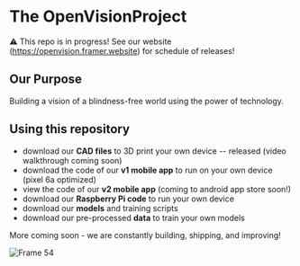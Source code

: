 # The OpenVisionProject

⚠️ This repo is in progress! See our website (https://openvision.framer.website) for schedule of releases!

## Our Purpose
Building a vision of a blindness-free world using the power of technology.

## Using this repository
* download our **CAD files** to 3D print your own device -- released (video walkthrough coming soon)
* download the code of our **v1 mobile app** to run on your own device (pixel 6a optimized)
* view the code of our **v2 mobile app** (coming to android app store soon!)
* download our **Raspberry Pi code** to run your own device
* download our **models** and training scripts
* download our pre-processed **data** to train your own models

More coming soon - we are constantly building, shipping, and improving!

![Frame 54](https://github.com/TheOpenVisionProject/Home/assets/153481395/4a7becfc-e36f-4a65-b192-5bb812281957)
